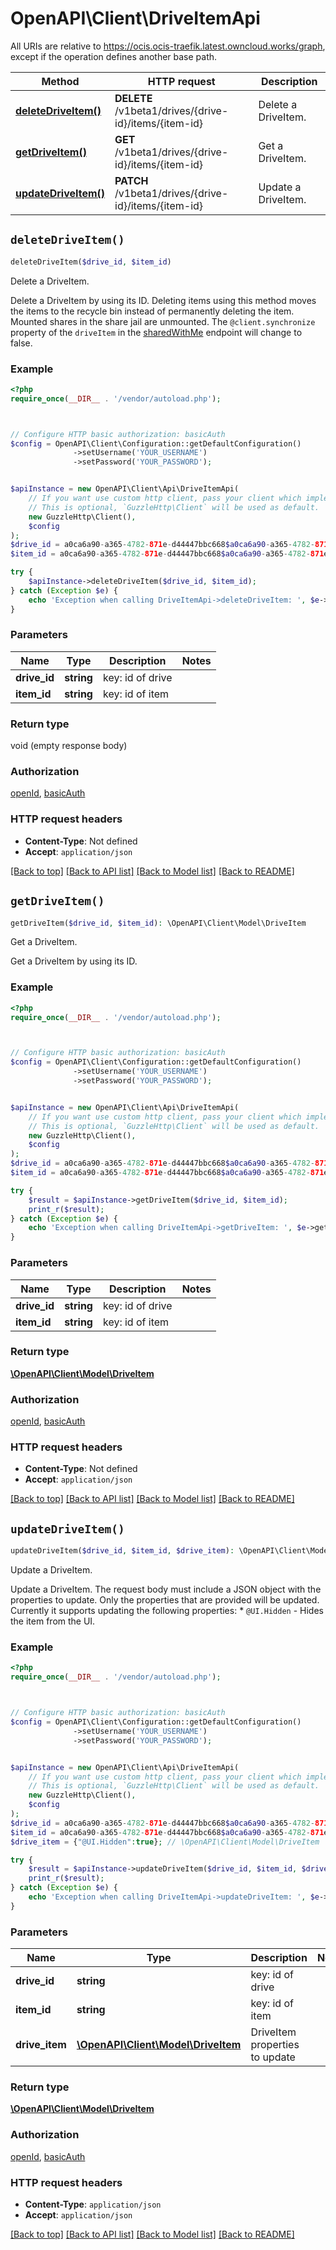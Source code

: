 # OpenAPI\Client\DriveItemApi

All URIs are relative to https://ocis.ocis-traefik.latest.owncloud.works/graph, except if the operation defines another base path.

| Method | HTTP request | Description |
| ------------- | ------------- | ------------- |
| [**deleteDriveItem()**](DriveItemApi.md#deleteDriveItem) | **DELETE** /v1beta1/drives/{drive-id}/items/{item-id} | Delete a DriveItem. |
| [**getDriveItem()**](DriveItemApi.md#getDriveItem) | **GET** /v1beta1/drives/{drive-id}/items/{item-id} | Get a DriveItem. |
| [**updateDriveItem()**](DriveItemApi.md#updateDriveItem) | **PATCH** /v1beta1/drives/{drive-id}/items/{item-id} | Update a DriveItem. |


## `deleteDriveItem()`

```php
deleteDriveItem($drive_id, $item_id)
```

Delete a DriveItem.

Delete a DriveItem by using its ID.  Deleting items using this method moves the items to the recycle bin instead of permanently deleting the item.  Mounted shares in the share jail are unmounted. The `@client.synchronize` property of the `driveItem` in the [sharedWithMe](#/me.drive/ListSharedWithMe) endpoint will change to false.

### Example

```php
<?php
require_once(__DIR__ . '/vendor/autoload.php');



// Configure HTTP basic authorization: basicAuth
$config = OpenAPI\Client\Configuration::getDefaultConfiguration()
              ->setUsername('YOUR_USERNAME')
              ->setPassword('YOUR_PASSWORD');


$apiInstance = new OpenAPI\Client\Api\DriveItemApi(
    // If you want use custom http client, pass your client which implements `GuzzleHttp\ClientInterface`.
    // This is optional, `GuzzleHttp\Client` will be used as default.
    new GuzzleHttp\Client(),
    $config
);
$drive_id = a0ca6a90-a365-4782-871e-d44447bbc668$a0ca6a90-a365-4782-871e-d44447bbc668; // string | key: id of drive
$item_id = a0ca6a90-a365-4782-871e-d44447bbc668$a0ca6a90-a365-4782-871e-d44447bbc668!share-id; // string | key: id of item

try {
    $apiInstance->deleteDriveItem($drive_id, $item_id);
} catch (Exception $e) {
    echo 'Exception when calling DriveItemApi->deleteDriveItem: ', $e->getMessage(), PHP_EOL;
}
```

### Parameters

| Name | Type | Description  | Notes |
| ------------- | ------------- | ------------- | ------------- |
| **drive_id** | **string**| key: id of drive | |
| **item_id** | **string**| key: id of item | |

### Return type

void (empty response body)

### Authorization

[openId](../../README.md#openId), [basicAuth](../../README.md#basicAuth)

### HTTP request headers

- **Content-Type**: Not defined
- **Accept**: `application/json`

[[Back to top]](#) [[Back to API list]](../../README.md#endpoints)
[[Back to Model list]](../../README.md#models)
[[Back to README]](../../README.md)

## `getDriveItem()`

```php
getDriveItem($drive_id, $item_id): \OpenAPI\Client\Model\DriveItem
```

Get a DriveItem.

Get a DriveItem by using its ID.

### Example

```php
<?php
require_once(__DIR__ . '/vendor/autoload.php');



// Configure HTTP basic authorization: basicAuth
$config = OpenAPI\Client\Configuration::getDefaultConfiguration()
              ->setUsername('YOUR_USERNAME')
              ->setPassword('YOUR_PASSWORD');


$apiInstance = new OpenAPI\Client\Api\DriveItemApi(
    // If you want use custom http client, pass your client which implements `GuzzleHttp\ClientInterface`.
    // This is optional, `GuzzleHttp\Client` will be used as default.
    new GuzzleHttp\Client(),
    $config
);
$drive_id = a0ca6a90-a365-4782-871e-d44447bbc668$a0ca6a90-a365-4782-871e-d44447bbc668; // string | key: id of drive
$item_id = a0ca6a90-a365-4782-871e-d44447bbc668$a0ca6a90-a365-4782-871e-d44447bbc668!share-id; // string | key: id of item

try {
    $result = $apiInstance->getDriveItem($drive_id, $item_id);
    print_r($result);
} catch (Exception $e) {
    echo 'Exception when calling DriveItemApi->getDriveItem: ', $e->getMessage(), PHP_EOL;
}
```

### Parameters

| Name | Type | Description  | Notes |
| ------------- | ------------- | ------------- | ------------- |
| **drive_id** | **string**| key: id of drive | |
| **item_id** | **string**| key: id of item | |

### Return type

[**\OpenAPI\Client\Model\DriveItem**](../Model/DriveItem.md)

### Authorization

[openId](../../README.md#openId), [basicAuth](../../README.md#basicAuth)

### HTTP request headers

- **Content-Type**: Not defined
- **Accept**: `application/json`

[[Back to top]](#) [[Back to API list]](../../README.md#endpoints)
[[Back to Model list]](../../README.md#models)
[[Back to README]](../../README.md)

## `updateDriveItem()`

```php
updateDriveItem($drive_id, $item_id, $drive_item): \OpenAPI\Client\Model\DriveItem
```

Update a DriveItem.

Update a DriveItem.  The request body must include a JSON object with the properties to update. Only the properties that are provided will be updated.  Currently it supports updating the following properties:  * `@UI.Hidden` - Hides the item from the UI.

### Example

```php
<?php
require_once(__DIR__ . '/vendor/autoload.php');



// Configure HTTP basic authorization: basicAuth
$config = OpenAPI\Client\Configuration::getDefaultConfiguration()
              ->setUsername('YOUR_USERNAME')
              ->setPassword('YOUR_PASSWORD');


$apiInstance = new OpenAPI\Client\Api\DriveItemApi(
    // If you want use custom http client, pass your client which implements `GuzzleHttp\ClientInterface`.
    // This is optional, `GuzzleHttp\Client` will be used as default.
    new GuzzleHttp\Client(),
    $config
);
$drive_id = a0ca6a90-a365-4782-871e-d44447bbc668$a0ca6a90-a365-4782-871e-d44447bbc668; // string | key: id of drive
$item_id = a0ca6a90-a365-4782-871e-d44447bbc668$a0ca6a90-a365-4782-871e-d44447bbc668!share-id; // string | key: id of item
$drive_item = {"@UI.Hidden":true}; // \OpenAPI\Client\Model\DriveItem | DriveItem properties to update

try {
    $result = $apiInstance->updateDriveItem($drive_id, $item_id, $drive_item);
    print_r($result);
} catch (Exception $e) {
    echo 'Exception when calling DriveItemApi->updateDriveItem: ', $e->getMessage(), PHP_EOL;
}
```

### Parameters

| Name | Type | Description  | Notes |
| ------------- | ------------- | ------------- | ------------- |
| **drive_id** | **string**| key: id of drive | |
| **item_id** | **string**| key: id of item | |
| **drive_item** | [**\OpenAPI\Client\Model\DriveItem**](../Model/DriveItem.md)| DriveItem properties to update | |

### Return type

[**\OpenAPI\Client\Model\DriveItem**](../Model/DriveItem.md)

### Authorization

[openId](../../README.md#openId), [basicAuth](../../README.md#basicAuth)

### HTTP request headers

- **Content-Type**: `application/json`
- **Accept**: `application/json`

[[Back to top]](#) [[Back to API list]](../../README.md#endpoints)
[[Back to Model list]](../../README.md#models)
[[Back to README]](../../README.md)
